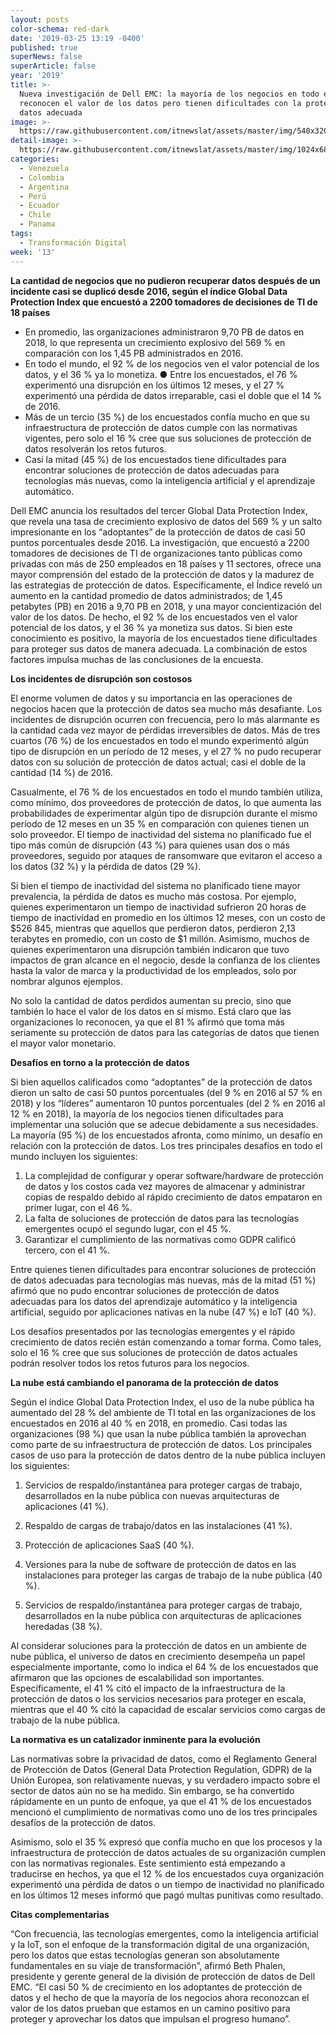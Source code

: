 ```yaml
---
layout: posts
color-schema: red-dark
date: '2019-03-25 13:19 -0400'
published: true
superNews: false
superArticle: false
year: '2019'
title: >-
  Nueva investigación de Dell EMC: la mayoría de los negocios en todo el mundo
  reconocen el valor de los datos pero tienen dificultades con la protección de
  datos adecuada
image: >-
  https://raw.githubusercontent.com/itnewslat/assets/master/img/540x320/Dell-Data-Protection-p.jpg
detail-image: >-
  https://raw.githubusercontent.com/itnewslat/assets/master/img/1024x680/Dell-Data-Protection-g.jpg
categories:
  - Venezuela
  - Colombia
  - Argentina
  - Perú
  - Ecuador
  - Chile
  - Panama
tags:
  - Transformación Digital
week: '13'
---
```

**La cantidad de negocios que no pudieron recuperar datos después de un incidente casi se duplicó desde 2016, según el índice Global Data Protection Index que encuestó a 2200 tomadores de decisiones de TI de 18 países**
  
- En promedio, las organizaciones administraron 9,70 PB de datos en 2018, lo que representa un crecimiento explosivo del 569 % en comparación con los 1,45 PB administrados en 2016.
- En todo el mundo, el 92 % de los negocios ven el valor potencial de los datos, y el 36 % ya lo monetiza. ●	Entre los encuestados, el 76 % experimentó una disrupción en los últimos 12 meses, y el 27 % experimentó una pérdida de datos irreparable, casi el doble que el 14 % de 2016. 
- Más de un tercio (35 %) de los encuestados confía mucho en que su infraestructura de protección de datos cumple con las normativas vigentes, pero solo el 16 % cree que sus soluciones de protección de datos resolverán los retos futuros.
- Casi la mitad (45 %) de los encuestados tiene dificultades para encontrar soluciones de protección de datos adecuadas para tecnologías más nuevas, como la inteligencia artificial y el aprendizaje automático.


Dell EMC anuncia los resultados del tercer Global Data Protection Index, que revela una tasa de crecimiento explosivo de datos del 569 % y un salto impresionante en los “adoptantes” de la protección de datos de casi 50 puntos porcentuales desde 2016. La investigación, que encuestó a 2200 tomadores de decisiones de TI de organizaciones tanto públicas como privadas con más de 250 empleados en 18 países y 11 sectores, ofrece una mayor comprensión del estado de la protección de datos y la madurez de las estrategias de protección de datos. Específicamente, el Índice reveló un aumento en la cantidad promedio de datos administrados; de 1,45 petabytes (PB) en 2016 a 9,70 PB en 2018, y una mayor concientización del valor de los datos. De hecho, el 92 % de los encuestados ven el valor potencial de los datos, y el 36 % ya monetiza sus datos. Si bien este conocimiento es positivo, la mayoría de los encuestados tiene dificultades para proteger sus datos de manera adecuada. La combinación de estos factores impulsa muchas de las conclusiones de la encuesta.  

**Los incidentes de disrupción son costosos**

El enorme volumen de datos y su importancia en las operaciones de negocios hacen que la protección de datos sea mucho más desafiante. Los incidentes de disrupción ocurren con frecuencia, pero lo más alarmante es la cantidad cada vez mayor de pérdidas irreversibles de datos. Más de tres cuartos (76 %) de los encuestados en todo el mundo experimentó algún tipo de disrupción en un período de 12 meses, y el 27 % no pudo recuperar datos con su solución de protección de datos actual; casi el doble de la cantidad (14 %) de 2016. 

Casualmente, el 76 % de los encuestados en todo el mundo también utiliza, como mínimo, dos proveedores de protección de datos, lo que aumenta las probabilidades de experimentar algún tipo de disrupción durante el mismo período de 12 meses en un 35 % en comparación con quienes tienen un solo proveedor. El tiempo de inactividad del sistema no planificado fue el tipo más común de disrupción (43 %) para quienes usan dos o más proveedores, seguido por ataques de ransomware que evitaron el acceso a los datos (32 %) y la pérdida de datos (29 %).

Si bien el tiempo de inactividad del sistema no planificado tiene mayor prevalencia, la pérdida de datos es mucho más costosa. Por ejemplo, quienes experimentaron un tiempo de inactividad sufrieron 20 horas de tiempo de inactividad en promedio en los últimos 12 meses, con un costo de $526 845, mientras que aquellos que perdieron datos, perdieron 2,13 terabytes en promedio, con un costo de $1 millón. Asimismo, muchos de quienes experimentaron una disrupción también indicaron que tuvo impactos de gran alcance en el negocio, desde la confianza de los clientes hasta la valor de marca y la productividad de los empleados, solo por nombrar algunos ejemplos. 

No solo la cantidad de datos perdidos aumentan su precio, sino que también lo hace el valor de los datos en sí mismo. Está claro que las organizaciones lo reconocen, ya que el 81 % afirmó que toma más seriamente su protección de datos para las categorías de datos que tienen el mayor valor monetario.

**Desafíos en torno a la protección de datos**

Si bien aquellos calificados como “adoptantes” de la protección de datos dieron un salto de casi 50 puntos porcentuales (del 9 % en 2016 al 57 % en 2018) y los “líderes” aumentaron 10 puntos porcentuales (del 2 % en 2016 al 12 % en 2018), la mayoría de los negocios tienen dificultades para implementar una solución que se adecue debidamente a sus necesidades. La mayoría (95 %) de los encuestados afronta, como mínimo, un desafío en relación con la protección de datos. Los tres principales desafíos en todo el mundo incluyen los siguientes:

1. La complejidad de configurar y operar software/hardware de protección de datos y los costos cada vez mayores de almacenar y administrar copias de respaldo debido al rápido crecimiento de datos empataron en primer lugar, con el 46 %.
2. La falta de soluciones de protección de datos para las tecnologías emergentes ocupó el segundo lugar, con el 45 %.
3. Garantizar el cumplimiento de las normativas como GDPR calificó tercero, con el 41 %.

Entre quienes tienen dificultades para encontrar soluciones de protección de datos adecuadas para tecnologías más nuevas, más de la mitad (51 %) afirmó que no pudo encontrar soluciones de protección de datos adecuadas para los datos del aprendizaje automático y la inteligencia artificial, seguido por aplicaciones nativas en la nube (47 %) e IoT (40 %).

Los desafíos presentados por las tecnologías emergentes y el rápido crecimiento de datos recién están comenzando a tomar forma. Como tales, solo el 16 % cree que sus soluciones de protección de datos actuales podrán resolver todos los retos futuros para los negocios. 

**La nube está cambiando el panorama de la protección de datos**

Según el índice Global Data Protection Index, el uso de la nube pública ha aumentado del 28 % del ambiente de TI total en las organizaciones de los encuestados en 2016 al 40 % en 2018, en promedio. Casi todas las organizaciones (98 %) que usan la nube pública también la aprovechan como parte de su infraestructura de protección de datos. Los principales casos de uso para la protección de datos dentro de la nube pública incluyen los siguientes: 

1. Servicios de respaldo/instantánea para proteger cargas de trabajo, desarrollados en la nube pública con nuevas arquitecturas de aplicaciones (41 %).

2. Respaldo de cargas de trabajo/datos en las instalaciones (41 %).

3. Protección de aplicaciones SaaS (40 %).
 
4. Versiones para la nube de software de protección de datos en las instalaciones para proteger las cargas de trabajo de la nube pública (40 %).
 
5. Servicios de respaldo/instantánea para proteger cargas de trabajo, desarrollados en la nube pública con arquitecturas de aplicaciones heredadas (38 %).


Al considerar soluciones para la protección de datos en un ambiente de nube pública, el universo de datos en crecimiento desempeña un papel especialmente importante, como lo indica el 64 % de los encuestados que afirmaron que las opciones de escalabilidad son importantes. Específicamente, el 41 % citó el impacto de la infraestructura de la protección de datos o los servicios necesarios para proteger en escala, mientras que el 40 % citó la capacidad de escalar servicios como cargas de trabajo de la nube pública. 

**La normativa es un catalizador inminente para la evolución**

Las normativas sobre la privacidad de datos, como el Reglamento General de Protección de Datos (General Data Protection Regulation, GDPR) de la Unión Europea, son relativamente nuevas, y su verdadero impacto sobre el sector de datos aún no se ha medido. Sin embargo, se ha convertido rápidamente en un punto de enfoque, ya que el 41 % de los encuestados mencionó el cumplimiento de normativas como uno de los tres principales desafíos de la protección de datos. 

Asimismo, solo el 35 % expresó que confía mucho en que los procesos y la infraestructura de protección de datos actuales de su organización cumplen con las normativas regionales. Este sentimiento está empezando a traducirse en hechos, ya que el 12 % de los encuestados cuya organización experimentó una pérdida de datos o un tiempo de inactividad no planificado en los últimos 12 meses informó que pagó multas punitivas como resultado.

**Citas complementarias**

“Con frecuencia, las tecnologías emergentes, como la inteligencia artificial y la IoT, son el enfoque de la transformación digital de una organización, pero los datos que estas tecnologías generan son absolutamente fundamentales en su viaje de transformación”, afirmó Beth Phalen, presidente y gerente general de la división de protección de datos de Dell EMC. “El casi 50 % de crecimiento en los adoptantes de protección de datos y el hecho de que la mayoría de los negocios ahora reconozcan el valor de los datos prueban que estamos en un camino positivo para proteger y aprovechar los datos que impulsan el progreso humano”.